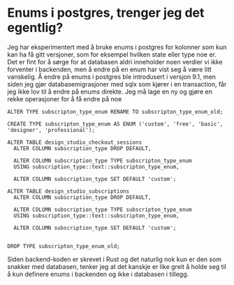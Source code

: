 # Enums i postgres, trenger jeg det egentlig?

Jeg har eksperimentert med å bruke enums i postgres for kolonner som kun kan ha få gitt versjoner, som for eksempel hvilken state eller type noe er. Det er fint for å sørge for at databasen aldri inneholder noen verdier vi ikke forventer i backenden, men å endre på en enum har vist seg å være litt vanskelig. Å endre på enums i postgres ble introdusert i versjon 9.1, men siden jeg gjør databasemigrasjoner med sqlx som kjører i en transaction, får jeg ikke lov til å endre på enums direkte. Jeg må lage en ny og gjøre en rekke operasjoner for å få endre på noe

```
ALTER TYPE subscripton_type_enum RENAME TO subscripton_type_enum_old;

CREATE TYPE subscripton_type_enum AS ENUM ('custom', 'free', 'basic', 'designer', 'professional');

ALTER TABLE design_studio_checkout_sessions
  ALTER COLUMN subscription_type DROP DEFAULT,

  ALTER COLUMN subscription_type TYPE subscripton_type_enum
  USING subscription_type::text::subscripton_type_enum,

  ALTER COLUMN subscription_type SET DEFAULT 'custom';

ALTER TABLE design_studio_subscriptions
  ALTER COLUMN subscription_type DROP DEFAULT,

  ALTER COLUMN subscription_type TYPE subscripton_type_enum
  USING subscription_type::text::subscripton_type_enum,

  ALTER COLUMN subscription_type SET DEFAULT 'custom';


DROP TYPE subscripton_type_enum_old;
```

Siden backend-koden er skrevet i Rust og det naturlig nok kun er den som snakker med databasen, tenker jeg at det kanskje er like greit å holde seg til å kun definere enums i backenden og ikke i databasen i tillegg.
